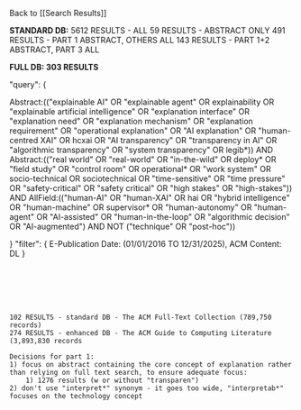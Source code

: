 Back to [[Search Results]]

**STANDARD DB:**
5612 RESULTS - ALL
59 RESULTS - ABSTRACT ONLY
491 RESULTS - PART 1 ABSTRACT, OTHERS ALL
143 RESULTS - PART 1+2 ABSTRACT, PART 3 ALL

**FULL DB: 303 RESULTS**


"query": { 

Abstract:(("explainable AI" OR "explainable agent" OR explainability OR "explainable artificial intelligence" OR "explanation interface" OR "explanation need" OR "explanation mechanism" OR "explanation requirement" OR "operational explanation" OR "AI explanation" OR "human-centred XAI" OR hcxai OR "AI transparency" OR "transparency in AI" OR "algorithmic transparency" OR "system transparency" OR legib*)) 
AND 
Abstract:(("real world" OR "real-world" OR "in-the-wild" OR deploy* OR "field study" OR "control room" OR operational* OR "work system" OR socio-technical OR sociotechnical OR "time-sensitive" OR "time pressure" OR "safety-critical" OR "safety critical" OR "high stakes" OR "high-stakes")) 
AND 
AllField:(("human-AI" OR "human-XAI" OR hai OR "hybrid intelligence" OR "human-machine" OR supervisor* OR "human-autonomy" OR "human-agent" OR "AI-assisted" OR "human-in-the-loop" OR "algorithmic decision" OR "AI-augmented") AND NOT ("technique" OR "post-hoc")) 

}
"filter": { E-Publication Date: (01/01/2016 TO 12/31/2025), ACM Content: DL }



```






102 RESULTS - standard DB - The ACM Full-Text Collection (789,750 records)
274 RESULTS - enhanced DB - The ACM Guide to Computing Literature (3,893,830 records

Decisions for part 1:
1) focus on abstract containing the core concept of explanation rather than relying on full text search, to ensure adequate focus:
	1) 1276 results (w or without "transparen")
2) don't use "interpret*" synonym - it goes too wide, "interpretab*" focuses on the technology concept









